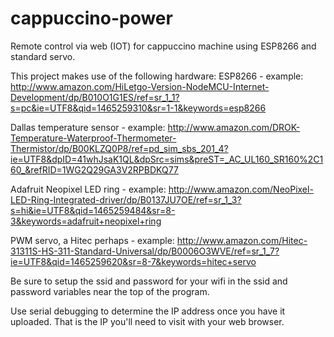 # cappuccino-power
Remote control via web (IOT) for cappuccino machine using ESP8266 and standard servo.

This project makes use of the following hardware:
ESP8266 - example: http://www.amazon.com/HiLetgo-Version-NodeMCU-Internet-Development/dp/B010O1G1ES/ref=sr_1_1?s=pc&ie=UTF8&qid=1465259310&sr=1-1&keywords=esp8266

Dallas temperature sensor - example: http://www.amazon.com/DROK-Temperature-Waterproof-Thermometer-Thermistor/dp/B00KLZQ0P8/ref=pd_sim_sbs_201_4?ie=UTF8&dpID=41whJsaK1QL&dpSrc=sims&preST=_AC_UL160_SR160%2C160_&refRID=1WG2Q29GA3V2RPBDKQ77

Adafruit Neopixel LED ring - example: http://www.amazon.com/NeoPixel-LED-Ring-Integrated-driver/dp/B0137JU7OE/ref=sr_1_3?s=hi&ie=UTF8&qid=1465259484&sr=8-3&keywords=adafruit+neopixel+ring

PWM servo, a Hitec perhaps - example: http://www.amazon.com/Hitec-31311S-HS-311-Standard-Universal/dp/B0006O3WVE/ref=sr_1_7?ie=UTF8&qid=1465259620&sr=8-7&keywords=hitec+servo

Be sure to setup the ssid and password for your wifi in the ssid and password variables near the top of the program.

Use serial debugging to determine the IP address once you have it uploaded. That is the IP you'll need to visit with your web browser.
